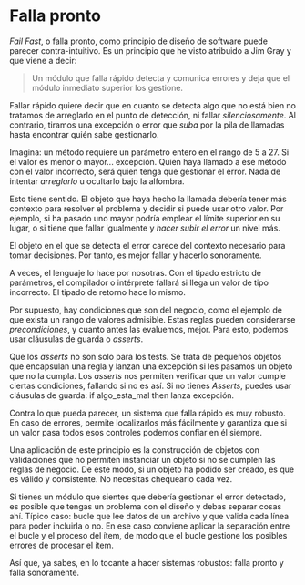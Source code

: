 # Falla pronto

_Fail Fast_, o falla pronto, como principio de diseño de software puede parecer contra-intuitivo. Es un principio que he visto atribuido a Jim Gray y que viene a decir:

>Un módulo que falla rápido detecta y comunica errores y deja que el módulo inmediato superior los gestione.

Fallar rápido quiere decir que en cuanto se detecta algo que no está bien no tratamos de arreglarlo en el punto de detección, ni fallar _silenciosamente_. Al contrario, tiramos una excepción o error que _suba_ por la pila de llamadas hasta encontrar quién sabe gestionarlo.

Imagina: un método requiere un parámetro entero en el rango de 5 a 27. Si el valor es menor o mayor... excepción. Quien haya llamado a ese método con el valor incorrecto, será quien tenga que gestionar el error. Nada de intentar _arreglarlo_ u ocultarlo bajo la alfombra.

Esto tiene sentido. El objeto que haya hecho la llamada debería tener más contexto para resolver el problema y decidir si puede usar otro valor. Por ejemplo, si ha pasado uno mayor podría emplear el límite superior en su lugar, o si tiene que fallar igualmente y _hacer subir el error_ un nivel más.

El objeto en el que se detecta el error carece del contexto necesario para tomar decisiones. Por tanto, es mejor fallar y hacerlo sonoramente.

A veces, el lenguaje lo hace por nosotras. Con el tipado estricto de parámetros, el compilador o intérprete fallará si llega un valor de tipo incorrecto. El tipado de retorno hace lo mismo.

Por supuesto, hay condiciones que son del negocio, como el ejemplo de que exista un rango de valores admisible. Estas reglas pueden considerarse _precondiciones_, y cuanto antes las evaluemos, mejor. Para esto, podemos usar cláusulas de guarda o _asserts_.

Que los _asserts_ no son solo para los tests. Se trata de pequeños objetos que encapsulan una regla y lanzan una excepción si les pasamos un objeto que no la cumpla. Los _asserts_ nos permiten verificar que un valor cumple ciertas condiciones, fallando si no es así. Si no tienes _Asserts_, puedes usar cláusulas de guarda: if algo_esta_mal then lanza excepción.

Contra lo que pueda parecer, un sistema que falla rápido es muy robusto. En caso de errores, permite localizarlos más fácilmente y garantiza que si un valor pasa todos esos controles podemos confiar en él siempre.

Una aplicación de este principio es la construcción de objetos con validaciones que no permiten instanciar un objeto si no se cumplen las reglas de negocio. De este modo, si un objeto ha podido ser creado, es que es válido y consistente. No necesitas chequearlo cada vez.

Si tienes un módulo que sientes que debería gestionar el error detectado, es posible que tengas un problema con el diseño y debas separar cosas ahí. Típico caso: bucle que lee datos de un archivo y que valida cada línea para poder incluirla o no. En ese caso conviene aplicar la separación entre el bucle y el proceso del ítem, de modo que el bucle gestione los posibles errores de procesar el ítem.

Así que, ya sabes, en lo tocante a hacer sistemas robustos: falla pronto y falla sonoramente.